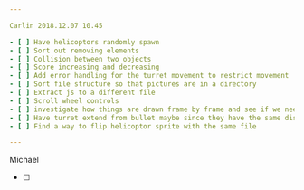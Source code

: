 ```yaml
---

Carlin 2018.12.07 10.45

- [ ] Have helicoptors randomly spawn
- [ ] Sort out removing elements
- [ ] Collision between two objects
- [ ] Score increasing and decreasing
- [ ] Add error handling for the turret movement to restrict movement
- [ ] Sort file structure so that pictures are in a directory
- [ ] Extract js to a different file
- [ ] Scroll wheel controls
- [ ] investigate how things are drawn frame by frame and see if we need to do .onload for each image
- [ ] Have turret extend from bullet maybe since they have the same display method ? [I might investigate how to do the conservatory thing where you just use that method]
- [ ] Find a way to flip helicoptor sprite with the same file

---
```


Michael 

- [ ] 
